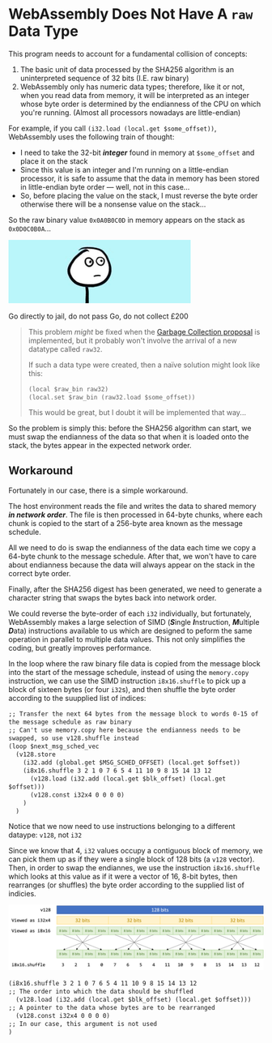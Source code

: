 # WebAssembly Does Not Have A `raw` Data Type

This program needs to account for a fundamental collision of concepts:

1. The basic unit of data processed by the SHA256 algorithm is an uninterpreted sequence of 32 bits (I.E. raw binary)
1. WebAssembly only has numeric data types; therefore, like it or not, when you read data from memory, it will be interpreted as an integer whose byte order is determined by the endianness of the CPU on which you're running.
(Almost all processors nowadays are little-endian)

For example, if you call `(i32.load (local.get $some_offset))`, WebAssembly uses the following train of thought:

* I need to take the 32-bit ***integer*** found in memory at `$some_offset` and place it on the stack
* Since this value is an integer and I'm running on a little-endian processor, it is safe to assume that the data in memory has been stored in little-endian byte order &mdash; well, not in this case...
* So, before placing the value on the stack, I must reverse the byte order otherwise there will be a nonsense value on the stack...

So the raw binary value `0x0A0B0C0D` in memory appears on the stack as `0x0D0C0B0A`...

![Uh...](./img/uh.gif)

Go directly to jail, do not pass Go, do not collect £200

> This problem *might* be fixed when the [Garbage Collection proposal](https://github.com/WebAssembly/gc/blob/master/proposals/gc/MVP.md) is implemented, but it probably won't involve the arrival of a new datatype called `raw32`.
>
> If such a data type were created, then a naïve solution might look like this:
>
> ```wast
> (local $raw_bin raw32)
> (local.set $raw_bin (raw32.load $some_offset))
> ```
>
> This would be great, but I doubt it will be implemented that way...

So the problem is simply this: before the SHA256 algorithm can start, we must swap the endianness of the data so that when it is loaded onto the stack, the bytes appear in the expected network order.


## Workaround

Fortunately in our case, there is a simple workaround.

The host environment reads the file and writes the data to shared memory ***in network order***.
The file is then processed in 64-byte chunks, where each chunk is copied to the start of a 256-byte area known as the message schedule.

All we need to do is swap the endianness of the data each time we copy a 64-byte chunk to the message schedule.
After that, we won't have to care about endianness because the data will always appear on the stack in the correct byte order.

Finally, after the SHA256 digest has been generated, we need to generate a character string that swaps the bytes back into network order.

We could reverse the byte-order of each `i32` individually, but fortunately, WebAssembly makes a large selection of SIMD (***S***ingle ***I***nstruction, ***M***ultiple ***D***ata) instructions available to us which are designed to peform the same operation in parallel to multiple data values.
This not only simplifies the coding, but greatly improves performance.

In the loop where the raw binary file data is copied from the message block into the start of the message schedule, instead of using the `memory.copy` instruction, we can use the SIMD instruction `i8x16.shuffle` to pick up a block of sixteen bytes (or four `i32`s), and then shuffle the byte order according to the suupplied list of indices:

```wast
;; Transfer the next 64 bytes from the message block to words 0-15 of the message schedule as raw binary
;; Can't use memory.copy here because the endianness needs to be swapped, so use v128.shuffle instead
(loop $next_msg_sched_vec
  (v128.store
    (i32.add (global.get $MSG_SCHED_OFFSET) (local.get $offset))
    (i8x16.shuffle 3 2 1 0 7 6 5 4 11 10 9 8 15 14 13 12
      (v128.load (i32.add (local.get $blk_offset) (local.get $offset)))
      (v128.const i32x4 0 0 0 0)
    )
  )
```

Notice that we now need to use instructions belonging to a different dataype: `v128`, not `i32`

Since we know that 4, `i32` values occupy a contiguous block of memory, we can pick them up as if they were a single block of 128 bits (a `v128` vector).
Then, in order to swap the endiannes, we use the instruction `i8x16.shuffle` which looks at this value as if it were a vector of 16, 8-bit bytes, then rearranges (or shuffles) the byte order according to the supplied list of indicies.

![Swap Endianness using i8x16.shuffle](./img/i8x16.shuffle.png)

```wast
(i8x16.shuffle 3 2 1 0 7 6 5 4 11 10 9 8 15 14 13 12                 ;; The order into which the data should be shuffled
  (v128.load (i32.add (local.get $blk_offset) (local.get $offset)))  ;; A pointer to the data whose bytes are to be rearranged
  (v128.const i32x4 0 0 0 0)                                         ;; In our case, this argument is not used
)
```

